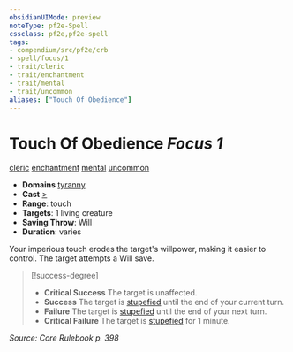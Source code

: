 ```yaml
---
obsidianUIMode: preview
noteType: pf2e-Spell
cssclass: pf2e,pf2e-spell
tags:
- compendium/src/pf2e/crb
- spell/focus/1
- trait/cleric
- trait/enchantment
- trait/mental
- trait/uncommon
aliases: ["Touch Of Obedience"]
---
```

# Touch Of Obedience *Focus 1*   
[cleric](rules/traits/cleric.md "Cleric Class Trait")  [enchantment](rules/traits/enchantment.md "Enchantment School Trait")  [mental](rules/traits/mental.md "Mental Effect Trait")  [uncommon](rules/traits/uncommon.md "Uncommon Rarity Trait")  

- **Domains** [tyranny](compendium/setting/domains.md#Tyranny)
- **Cast** [>](rules/core-rulebook/chapter-9-playing-the-game.md#Actions "Single Action") 
- **Range**: touch
- **Targets**: 1 living creature
- **Saving Throw**: Will
- **Duration**: varies

Your imperious touch erodes the target's willpower, making it easier to control. The target attempts a Will save.

> [!success-degree] 
> - **Critical Success** The target is unaffected.
> - **Success** The target is [stupefied](rules/conditions.md#Stupefied) until the end of your current turn.
> - **Failure** The target is [stupefied](rules/conditions.md#Stupefied) until the end of your next turn.
> - **Critical Failure** The target is [stupefied](rules/conditions.md#Stupefied) for 1 minute.

*Source: Core Rulebook p. 398*
